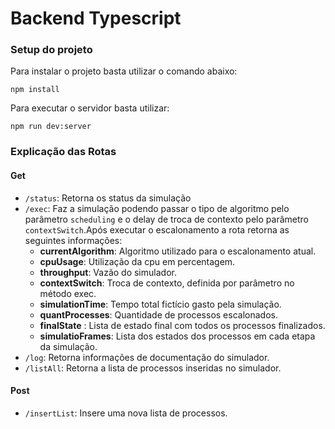 # Backend Typescript
### Setup do projeto
Para instalar o projeto basta utilizar o comando abaixo:
```
npm install
```

Para executar o servidor basta utilizar:
```
npm run dev:server
```
### Explicação das Rotas
#### Get
 - ``/status``: Retorna os status da simulação
 - ``/exec``: Faz a simulação podendo passar o tipo de algoritmo pelo parâmetro ``scheduling`` e o delay de troca de contexto pelo parâmetro ``contextSwitch``.Após executar o escalonamento a rota retorna as seguintes informações:
    - **currentAlgorithm**: Algoritmo utilizado para o escalonamento atual.
    - **cpuUsage**: Utilização da cpu em percentagem.
    - **throughput**: Vazão do simulador.
    - **contextSwitch**: Troca de contexto, definida por parâmetro no método exec.
    - **simulationTime**: Tempo total fictício gasto pela simulação.
    - **quantProcesses**: Quantidade de processos escalonados.
    - **finalState** : Lista de estado final com todos os processos finalizados.   
    - **simulatioFrames**:  Lista dos estados dos processos em cada etapa da simulação.
 - ``/log``: Retorna informações de documentação do simulador.
 - ``/listAll``: Retorna a lista de processos inseridas no simulador.
 #### Post
 - ``/insertList``: Insere uma nova lista de processos.